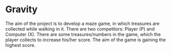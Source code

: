 # Gravity
The aim of the project is to develop a maze game,  in which treasures are collected while walking in it. There are two competitors: Player (P) and Computer (X). There are some treasures/numbers in the game, which the player collects to increase his/her score. The aim of the game is gaining the highest score.
